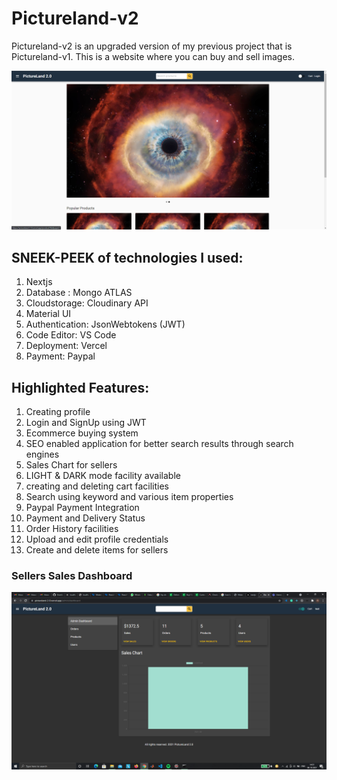 # Pictureland-v2
Pictureland-v2 is an upgraded version of my previous project that is Pictureland-v1. This is a website where you can buy and sell images.

![Pictureland Home Page](https://github.com/GraniteMask/nextjs-pictureland-2.0/blob/master/pictureland-2.PNG?raw=true)

## SNEEK-PEEK of technologies I used:

1) Nextjs
2) Database : Mongo ATLAS
3) Cloudstorage: Cloudinary API
4) Material UI
5) Authentication: JsonWebtokens (JWT)
6) Code Editor: VS Code
7) Deployment: Vercel
8) Payment: Paypal

## Highlighted Features:

1) Creating profile
2) Login and SignUp using JWT
3) Ecommerce buying system
4) SEO enabled application for better search results through search engines 
5) Sales Chart for sellers
6) LIGHT & DARK mode facility available
7) creating and deleting cart facilities
8) Search using keyword and various item properties
9) Paypal Payment Integration
10) Payment and Delivery Status
11) Order History facilities
12) Upload and edit profile credentials
13) Create and delete items for sellers

### Sellers Sales Dashboard
![Sign_Up_Welcome_Mail](https://github.com/GraniteMask/nextjs-pictureland-2.0/blob/master/salesDashboard.png?raw=true)



